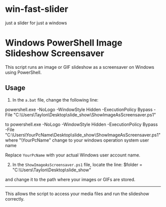 # win-fast-slider
just a slider for just a windows
# Windows PowerShell Image Slideshow Screensaver

This script runs an image or GIF slideshow as a screensaver on Windows using PowerShell.

## Usage

1. In the `a.bat` file, change the following line:

powershell.exe -NoLogo -WindowStyle Hidden -ExecutionPolicy Bypass -File "C:\Users\Taylon\Desktop\slide_show\ShowImageAsScreensaver.ps1"

to
powershell.exe -NoLogo -WindowStyle Hidden -ExecutionPolicy Bypass -File "C:\Users\YourPcName\Desktop\slide_show\ShowImageAsScreensaver.ps1"
where "\YourPcName\" change to your windows operation system user name

Replace `YourPcName` with your actual Windows user account name.

2. In the `ShowImageAsScreensaver.ps1` file, locate the line:
$folder = "C:\Users\Taylon\Desktop\slide_show"


and change it to the path where your images or GIFs are stored.

---

This allows the script to access your media files and run the slideshow correctly.
